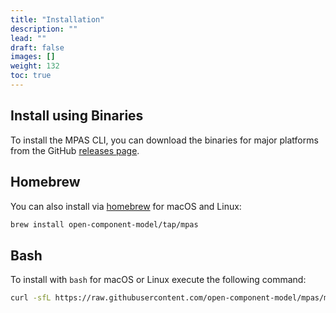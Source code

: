 ```yaml
---
title: "Installation"
description: ""
lead: ""
draft: false
images: []
weight: 132
toc: true
---
```


## Install using Binaries

To install the MPAS CLI, you can download the binaries for major platforms from the GitHub [releases page](https://github.com/open-component-model/mpas/releases).

## Homebrew

You can also install via [homebrew](https://brew.sh/) for macOS and Linux:

```bash
brew install open-component-model/tap/mpas
```

## Bash

To install with `bash` for macOS or Linux execute the following command:

```bash
curl -sfL https://raw.githubusercontent.com/open-component-model/mpas/main/install.sh | sh -
```
